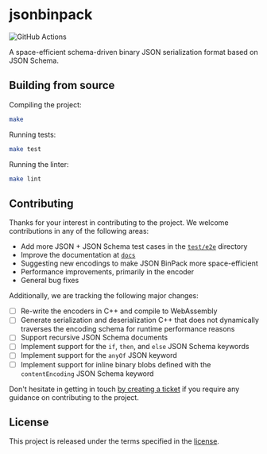 jsonbinpack
===========

![GitHub Actions](https://github.com/jviotti/jsonbinpack/actions/workflows/nodejs.yml/badge.svg?branch=master)

A space-efficient schema-driven binary JSON serialization format based on JSON
Schema.

Building from source
--------------------

Compiling the project:

```sh
make
```

Running tests:

```sh
make test
```

Running the linter:

```sh
make lint
```

Contributing
------------

Thanks for your interest in contributing to the project. We welcome
contributions in any of the following areas:

- Add more JSON + JSON Schema test cases in the
  [`test/e2e`](https://github.com/jviotti/jsonbinpack/tree/main/test/e2e)
  directory
- Improve the documentation at
  [`docs`](https://github.com/jviotti/jsonbinpack/tree/main/docs)
- Suggesting new encodings to make JSON BinPack more space-efficient
- Performance improvements, primarily in the encoder
- General bug fixes

Additionally, we are tracking the following major changes:

- [ ] Re-write the encoders in C++ and compile to WebAssembly
- [ ] Generate serialization and deserialization C++ that does not dynamically
  traverses the encoding schema for runtime performance reasons
- [ ] Support recursive JSON Schema documents
- [ ] Implement support for the `if`, `then`, and `else` JSON Schema keywords
- [ ] Implement support for the `anyOf` JSON keyword
- [ ] Implement support for inline binary blobs defined with the
  `contentEncoding` JSON Schema keyword

Don't hesitate in getting in touch [by creating a
ticket](https://github.com/jviotti/jsonbinpack/issues/new/choose) if you
require any guidance on contributing to the project.

License
-------

This project is released under the terms specified in the
[license](https://github.com/jviotti/jsonbinpack/blob/main/LICENSE).
